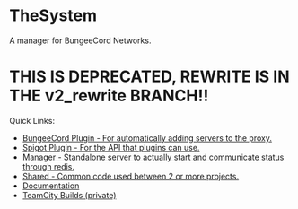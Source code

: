 # TheSystem
A manager for BungeeCord Networks.

# THIS IS DEPRECATED, REWRITE IS IN THE v2_rewrite BRANCH!!

Quick Links:
- [BungeeCord Plugin - For automatically adding servers to the proxy.](https://github.com/ripples1253/thesystem/tree/develop/Bungee)
- [Spigot Plugin - For the API that plugins can use.](https://github.com/ripples1253/thesystem/tree/develop/Spigot)
- [Manager - Standalone server to actually start and communicate status through redis.](https://github.com/ripples1253/thesystem/tree/develop/Server)
- [Shared - Common code used between 2 or more projects.](https://github.com/ripples1253/thesystem/tree/develop/Shared)
- [Documentation](https://github.com/ripples1253/thesystem/tree/develop/docs)
- [TeamCity Builds (private)](https://ci.ripley.icu/buildConfiguration/TheSystem?branch=%3Cdefault%3E&buildTypeTab=overview)

